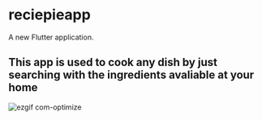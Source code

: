 # reciepieapp

A new Flutter application.

## This app is used to cook any dish by just searching with the ingredients avaliable at your home
![ezgif com-optimize](https://user-images.githubusercontent.com/43442146/91727018-b74fdf00-ebbe-11ea-885b-94770d18e9aa.gif)
